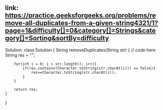 ## link: https://practice.geeksforgeeks.org/problems/remove-all-duplicates-from-a-given-string4321/1?page=1&difficulty[]=0&category[]=Strings&category[]=Sorting&sortBy=difficulty

Solution:
class Solution {
    String removeDuplicates(String str) {
        // code here
        String res = "";
        
        for(int i = 0; i < str.length(); i++){
            if(res.contains(Character.toString(str.charAt(i))) == false){
                res+=Character.toString(str.charAt(i));
            }
        }
        
        return res;
    }
}